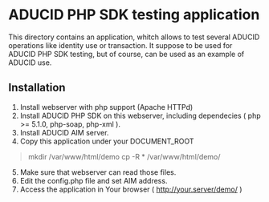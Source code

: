 ADUCID PHP SDK testing application
==================================

This directory contains an application, whitch allows to test several ADUCID operations
like identity use or transaction. It suppose to be used for ADUCID PHP SDK testing,
but of course, can be used as an example of ADUCID use.

Installation
------------

1. Install webserver with php support (Apache HTTPd)
2. Install ADUCID PHP SDK on this webserver, including dependecies ( php >= 5.1.0, php-soap, php-xml ).
3. Install ADUCID AIM server.
4. Copy this application under your DOCUMENT_ROOT
>  mkdir /var/www/html/demo
>  cp -R * /var/www/html/demo/
5. Make sure that webserver can read those files.
6. Edit the config.php file and set AIM address.
7. Access the application in Your browser ( http://your.server/demo/ )

